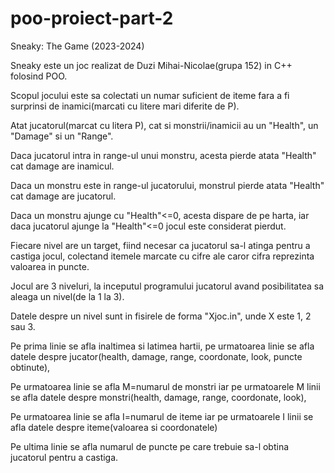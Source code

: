# poo-proiect-part-2

<p>Sneaky: The Game (2023-2024)</p>

<p>Sneaky este un joc realizat de Duzi Mihai-Nicolae(grupa 152) in C++ folosind POO.</p>

<p>Scopul jocului este sa colectati un numar suficient de iteme fara a fi surprinsi de inamici(marcati cu litere mari diferite de P).</p>

<p>Atat jucatorul(marcat cu litera P), cat si monstrii/inamicii au un "Health", un "Damage" si un "Range".</p>

<p>Daca jucatorul intra in range-ul unui monstru, acesta pierde atata "Health" cat damage are inamicul.</p>

<p>Daca un monstru este in range-ul jucatorului, monstrul pierde atata "Health" cat damage are jucatorul.</p>

<p>Daca un monstru ajunge cu "Health"<=0, acesta dispare de pe harta, iar daca jucatorul ajunge la "Health"<=0 jocul este considerat pierdut.</p>
  
<p>Fiecare nivel are un target, fiind necesar ca jucatorul sa-l atinga pentru a castiga jocul, colectand itemele marcate cu cifre ale caror cifra reprezinta valoarea in puncte.</p>

<p>Jocul are 3 niveluri, la inceputul programului jucatorul avand posibilitatea sa aleaga un nivel(de la 1 la 3).</p>

<p>Datele despre un nivel sunt in fisirele de forma "Xjoc.in", unde X este 1, 2 sau 3.</p>

<p>Pe prima linie se afla inaltimea si latimea hartii, pe urmatoarea linie se afla datele despre jucator(health, damage, range, coordonate, look, puncte obtinute),</p>

<p>Pe urmatoarea linie se afla M=numarul de monstri iar pe urmatoarele M linii se afla datele despre monstri(health, damage, range, coordonate, look),</p>

<p>Pe urmatoarea linie se afla I=numarul de iteme iar pe urmatoarele I linii se afla datele despre iteme(valoarea si coordonatele)</p>
<p>Pe ultima linie se afla numarul de puncte pe care trebuie sa-l obtina jucatorul pentru a castiga.</p>
